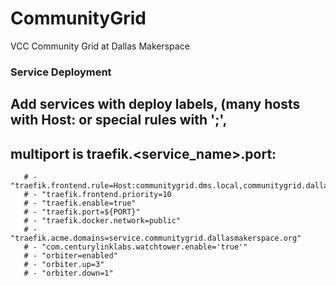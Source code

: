 # CommunityGrid

VCC Community Grid at Dallas Makerspace


### Service Deployment
## Add services with deploy labels, (many hosts with Host: or special rules with ';', 
## multiport is traefik.<service_name>.port:

       # - "traefik.frontend.rule=Host:communitygrid.dms.local,communitygrid.dallasmakerspace.org"
       # - "traefik.frontend.priority=10
       # - "traefik.enable=true"
       # - "traefik.port=${PORT}"
       # - "traefik.docker.network=public"
       # - "traefik.acme.domains=service.communitygrid.dallasmakerspace.org"
       # - "com.centurylinklabs.watchtower.enable='true'"
       # - "orbiter=enabled"
       # - "orbiter.up=3"
       # - "orbiter.down=1"

